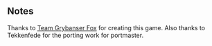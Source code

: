 ## Notes

Thanks to [Team Grybanser Fox](https://store.steampowered.com/app/654500/Super_XYX/?l=italian) for creating this game.  Also thanks to Tekkenfede for the porting work for portmaster.

